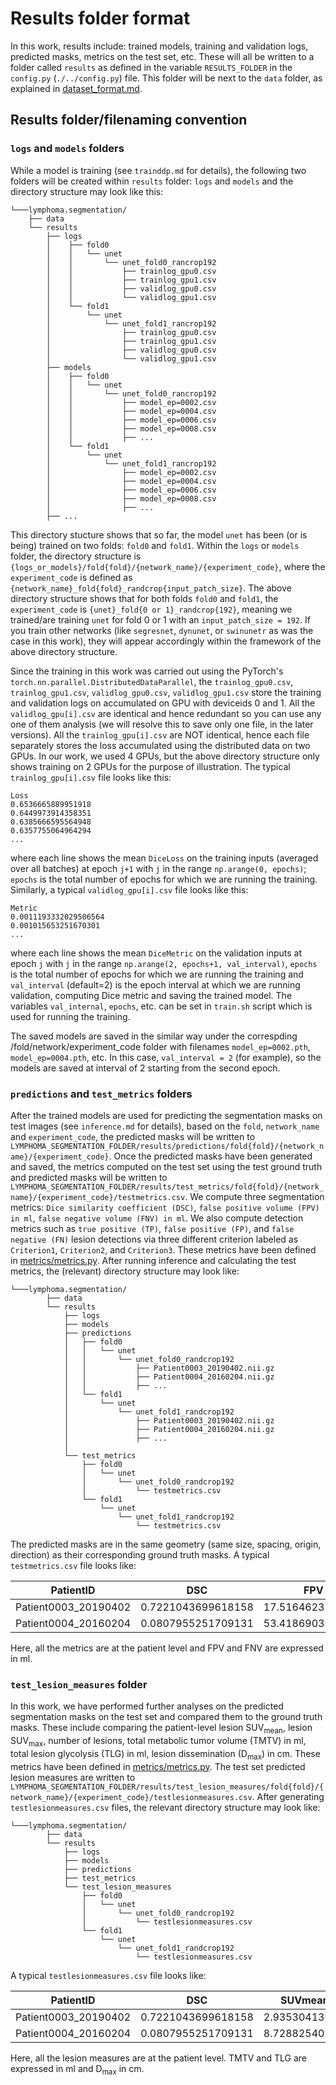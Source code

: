 # Results folder format
In this work, results include: trained models, training and validation logs, predicted masks, metrics on the test set, etc. These will all be written to a folder called `results` as defined in the variable `RESULTS_FOLDER` in the `config.py` (`./../config.py`) file. This folder will be next to the `data` folder, as explained in [dataset_format.md](LINK).

## Results folder/filenaming convention

### `logs` and `models` folders
While a model is training (see `trainddp.md` for details), the following two folders will be created within `results` folder: `logs` and `models` and the directory structure may look like this:

    └───lymphoma.segmentation/
        ├── data
        └── results
            ├── logs
            │    ├── fold0
            │    │   └── unet
            │    │       └── unet_fold0_rancrop192
            │    │           ├── trainlog_gpu0.csv
            │    │           ├── trainlog_gpu1.csv
            │    │           ├── validlog_gpu0.csv
            │    │           └── validlog_gpu1.csv
            │    └── fold1
            │        └── unet
            │            └── unet_fold1_rancrop192
            │                ├── trainlog_gpu0.csv
            │                ├── trainlog_gpu1.csv
            │                ├── validlog_gpu0.csv
            │                └── validlog_gpu1.csv
            ├── models
            │    ├── fold0
            │    │   └── unet
            │    │       └── unet_fold0_rancrop192
            │    │           ├── model_ep=0002.csv
            │    │           ├── model_ep=0004.csv
            │    │           ├── model_ep=0006.csv
            │    │           ├── model_ep=0008.csv
            │    │           ├── ...
            │    └── fold1
            │        └── unet
            │            └── unet_fold1_rancrop192
            │                ├── model_ep=0002.csv
            │                ├── model_ep=0004.csv
            │                ├── model_ep=0006.csv
            │                ├── model_ep=0008.csv
            │                ├── ...
            ├── ...  


This directory stucture shows that so far, the model `unet` has been (or is being) trained on two folds: `fold0` and `fold1`. Within the `logs` or `models` folder, the directory structure is `{logs_or_models}/fold{fold}/{network_name}/{experiment_code}`, where the `experiment_code` is defined as `{network_name}_fold{fold}_randcrop{input_patch_size}`. The above directory structure shows that for both folds `fold0` and `fold1`, the `experiment_code` is `{unet}_fold{0 or 1}_randcrop{192}`, meaning we trained/are training `unet` for fold 0 or 1 with an `input_patch_size = 192`. If you train other networks (like `segresnet`, `dynunet`, or `swinunetr` as was the case in this work), they will appear accordingly within the framework of the above directory structure.

Since the training in this work was carried out using the PyTorch's `torch.nn.parallel.DistributedDataParallel`, the `trainlog_gpu0.csv`, `trainlog_gpu1.csv`, `validlog_gpu0.csv`, `validlog_gpu1.csv` store the training and validation logs on accumulated on GPU with deviceids 0 and 1. All the `validlog_gpu[i].csv` are identical and hence redundant so you can use any one of them analysis (we will resolve this to save only one file, in the later versions). All the `trainlog_gpu[i].csv` are NOT identical, hence each file separately stores the loss accumulated using the distributed data on two GPUs. In our work, we used 4 GPUs, but the above directory structure only shows training on 2 GPUs for the purpose of illustration. The typical `trainlog_gpu[i].csv` file looks like this:

```
Loss
0.6536665889951918
0.6449973914358351
0.6385666595564948
0.6357755064964294
...
```

where each line shows the mean `DiceLoss` on the training inputs (averaged over all batches) at epoch `j+1` with `j` in the range `np.arange(0, epochs)`; `epochs` is the total number of epochs for which we are running the training. Similarly, a typical `validlog_gpu[i].csv` file looks like this:

```
Metric
0.0011193332029506564
0.001015653251670301
...
```
where each line shows the mean `DiceMetric` on the validation inputs at epoch `j` with `j` in the range `np.arange(2, epochs+1, val_interval)`, `epochs` is the total number of epochs for which we are running the training and `val_interval` (default=2) is the epoch interval at which we are running validation, computing Dice metric and saving the trained model. The variables `val_internal`, `epochs`, etc. can be set in `train.sh` script which is used for running the training.  

The saved models are saved in the similar way under the correspding /fold/network/experiment_code folder with filenames `model_ep=0002.pth`, `model_ep=0004.pth`, etc. In this case, `val_interval = 2` (for example), so the models are saved at interval of 2 starting from the second epoch.


### `predictions` and `test_metrics` folders
After the trained models are used for predicting the segmentation masks on test images (see `inference.md` for details), based on the `fold`, `network_name` and `experiment_code`, the predicted masks will be written to `LYMPHOMA_SEGMENTATION_FOLDER/results/predictions/fold{fold}/{network_name}/{experiment_code}`. Once the predicted masks have been generated and saved, the metrics computed on the test set using the test ground truth and predicted masks will be written to `LYMPHOMA_SEGMENTATION_FOLDER/results/test_metrics/fold{fold}/{network_name}/{experiment_code}/testmetrics.csv`. We compute three segmentation metrics: `Dice similarity coefficient (DSC)`, `false positive volume (FPV) in ml`, `false negative volume (FNV) in ml`. We also compute detection metrics such as `true positive (TP)`, `false positive (FP)`, and `false negative (FN)` lesion detections via three different criterion labeled as `Criterion1`, `Criterion2`, and `Criterion3`. These metrics have been defined in [metrics/metrics.py](./../metrics/metrics.py). After running inference and calculating the test metrics, the (relevant) directory structure may look like:

    └───lymphoma.segmentation/
            ├── data
            └── results
                ├── logs
                ├── models
                ├── predictions
                │   ├── fold0
                │   │   └── unet
                │   │       └── unet_fold0_randcrop192
                │   │           ├── Patient0003_20190402.nii.gz
                │   │           ├── Patient0004_20160204.nii.gz 
                │   │           ├── ...
                │   └── fold1
                │       └── unet
                │           └── unet_fold1_randcrop192
                │               ├── Patient0003_20190402.nii.gz
                │               ├── Patient0004_20160204.nii.gz 
                │               ├── ...
                │
                └── test_metrics
                    ├── fold0
                    │   └── unet
                    │       └── unet_fold0_randcrop192
                    │           └── testmetrics.csv   
                    └── fold1
                        └── unet
                            └── unet_fold1_randcrop192
                                └── testmetrics.csv

The predicted masks are in the same geometry (same size, spacing, origin, direction) as their corresponding ground truth masks. A typical `testmetrics.csv` file looks like:

| PatientID | DSC | FPV | FNV | TP_C1 | FP_C1 | FN_C1 | TP_C2 | FP_C2 | FN_C2 | TP_C3 | FP_C3 | FN_C3 |
|-----------|-----|-----|-----|-------|-------|-------|-------|-------|-------|-------|-------|-------|
| Patient0003_20190402 | 0.7221043699618158 | 17.5164623503173 | 1.173559512304143 | 3 | 6 | 2 | 2 | 7  | 3 | 3 | 6 | 2 | 
| Patient0004_20160204 | 0.0807955251709131 | 53.4186903933997 | 5.563541391664086 | 2 | 8 | 1 | 0 | 10 | 3 | 2 | 8 | 1 |

Here, all the metrics are at the patient level and FPV and FNV are expressed in ml.

### `test_lesion_measures` folder
In this work, we have performed further analyses on the predicted segmentation masks on the test set and compared them to the ground truth masks. These include comparing the patient-level lesion SUV<sub>mean</sub>, lesion SUV<sub>max</sub>, number of lesions, total metabolic tumor volume (TMTV) in ml, total lesion glycolysis (TLG) in ml, lesion dissemination (D<sub>max</sub>) in cm. These metrics have been defined in [metrics/metrics.py](./../metrics/metrics.py). The test set predicted lesion measures are written to `LYMPHOMA_SEGMENTATION_FOLDER/results/test_lesion_measures/fold{fold}/{network_name}/{experiment_code}/testlesionmeasures.csv`. After generating `testlesionmeasures.csv` files, the relevant directory structure may look like:

    └───lymphoma.segmentation/
            ├── data
            └── results
                ├── logs
                ├── models
                ├── predictions
                ├── test_metrics
                └── test_lesion_measures
                    ├── fold0
                    │   └── unet
                    │       └── unet_fold0_randcrop192
                    │           └── testlesionmeasures.csv   
                    └── fold1
                        └── unet
                            └── unet_fold1_randcrop192
                                └── testlesionmeasures.csv

A typical `testlesionmeasures.csv` file looks like:

| PatientID | DSC | SUVmean_orig | SUVmean_pred | SUVmax_orig | SUVmax_pred | LesionCount_orig | LesionCount_pred | TMTV_orig | TMTV_pred | TLG_orig | TLG_pred | Dmax_orig | Dmax_pred |
|-----------|-----|--------------|--------------|-------------|-------------|------------------|------------------|-----------|-----------|----------|----------|----------|-----------|
| Patient0003_20190402 | 0.7221043699618158  | 2.935304139385291 | 4.362726242681123 | 6.1822732035904515 | 7.827266273892102 | 3 | 4 | 13.691527643548337 | 18.6272625128359097 | 40.18879776661558 | 50.2728492927217289 | 15.837606584884108 | 25.82763813918739 | 
| Patient0004_20160204 | 0.0807955251709131  | 8.72882540822585 | 12.71524350987 | 40.294842200490244 | 45.9483628492382 | 9 | 6 | 20.732884717373196 | 16.756373846353748 | 180.9737309068245 | 120.2387139879348 | 14.737477375372881 | 7.652628627281008 |

Here, all the lesion measures are at the patient level. TMTV and TLG are expressed in ml and D<sub>max</sub> in cm.

